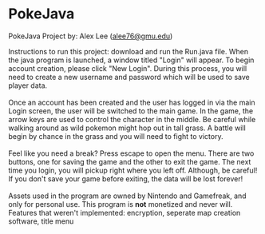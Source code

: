 # PokeJava
PokeJava Project by: Alex Lee (alee76@gmu.edu) <br>

Instructions to run this project: download and run the Run.java file. When the java program is launched, a window titled "Login" will appear. To begin account creation, please click "New Login". During this process, you will need to create a new username and password which will be used to save player data. <br><br>
Once an account has been created and the user has logged in via the main Login screen, the user will be switched to the main game. In the game, the arrow keys are used to control the character in the middle. Be careful while walking around as wild pokemon might hop out in tall grass. A battle will begin by chance in the grass and you will need to fight to victory.<br><br>
Feel like you need a break? Press escape to open the menu. There are two buttons, one for saving the game and the other to exit the game. The next time you login, you will pickup right where you left off. Although, be careful! If you don't save your game before exiting, the data will be lost forever!<br><br>
Assets used in the program are owned by Nintendo and Gamefreak, and only for personal use. This program is <b>not</b> monetized and never will.  <br>
Features that weren't implemented: encryption, seperate map creation software, title menu
